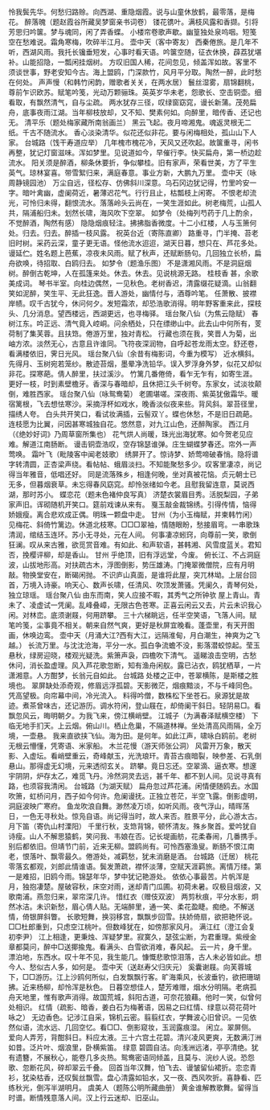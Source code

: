 <!-- { "loadSidebar": true } -->
怜我鬓先华。何愁归路赊。向西湖、重隐烟霞。说与山童休放鹤，最零落，是梅花。 
醉落魄（题赵霞谷所藏吴梦窗亲书词卷）
镂花镌叶。满枝风露和香撷。引将芳思归吟箧。梦与魂同，闲了弄香蝶。 
小楼帘卷歌声歇。幽篁独处泉呜咽。短笺空在愁难说。霜角寒梅，吹碎半江月。 
壶中天（客中寄友）
西秦倦旅。是几年不听，西湖风雨。我托长镵垂短发，心事时看天语。吟箧空随，征衣休换，薜荔犹堪补。山能招隐，一瓢闲挂烟树。 
方叹旧国人稀，花间忽见，倾盖浑如故。客里不须谈世事，野老安知今古。海上盟鸥，门深款竹，风月平分取。陶然一醉，此时愁在何处。 
声声慢（和韩竹闲韵，赠歌者关关，在两水居）
鬟丝湿雾，扇锦翻桃，尊前乍识欧苏。赋笔吟笺，光动万颗骊珠。英英岁华未老，怨歌长、空击铜壶。细看取，有飘然清气，自与尘疏。 
两水犹存三径，叹绿窗窈窕，谩长新蒲。茂苑扁舟，底事夜雨江湖。当年柳枝放却，又不知、樊素何如。向醉里，暗传香、还记也无。 
清平乐（题处梅家藏所南翁画兰）
黑云飞起。夜月啼湘鬼。魂返灵根无二纸。千古不随流水。 
香心淡染清华。似花还似非花。要与闲梅相处，孤山山下人家。 
台城路（饯干寿道应举）
几年槐市槐花冷，天风又还吹起。故箧重寻，闲书再整，犹记灯窗滋味。浑如梦里。见说道如今，早催行李。快买扁舟，第一桥边趁流水。 
阳关须是醉酒，柳条休要折，争似攀桂。旧有家声，荣看世美，方了平生英气。琼林宴喜。带雪絮归来，满庭春意。事业方新，大鹏九万里。 
壶中天（咏周静镜园池）
万尘自远，径松存、仿佛斜川深意。乌石冈边犹记得，竹里吟安一字。暗叶禽幽，虚阑荷近，暑薄迟花气。行行且止，枯瓢枝上闲寄。 
不恨老却流光，可怜归未得，翻恨流水。落落岭头云尚在，一笑生涯如此。树老梅荒，山孤人共，隔浦船归未。划然长啸，海风吹下空翠。 
如梦令（处梅列芍药于几上酌余，不觉醉酒，陶然有感）
隐隐烟痕轻注。拂拂脂香微度。十二小红楼，人与玉箫何处。归去。归去。醉插一枝风露。 
祝英台近（寄陈直卿）
路重寻，门半掩、苔老旧时树。采药云深，童子更无语。怪他流水迢迢，湖天日暮，想只在、芦花多处。 
谩延伫。姓名题上芭蕉，凉夜未风雨。赋了秋声，还赋断肠句。几回独立长桥，扁舟欲唤，待招取、白鸥归去。 
如梦令（题渔乐图）
不是潇湘风雨。不是洞庭烟树。醉倒古乾坤，人在孤篷来处。休去。休去。见说桃源无路。 
桂枝香
甚，余歌美成词。 
琴书半室。向桂边偶然，一见秋色。老树香迟，清露缀花疑滴。山翁翻笑如泥醉，笑生平、无此狂逸。晋人游处，幽情付与，酒尊吟笔。 
任萧散、披襟岸帻。叹千古犹今，休问何夕。发短霜浓，却恐浩歌消得。明年野客重来此，探枝头、几分消息。望西楼远，西湖更远，也寻梅驿。 
瑶台聚八仙（为焦云隐赋）
春树江东。吟正远、清气竟入崆峒。问余栖处，只在缥缈山中。此去山中何所有，芰荷制了集芙蓉。且扶筇。倦游万里，独对青松。 
行藏也须在我，笑晋人为菊，出岫方浓。淡然无心，古意且许谁同。飞符夜深润物，自呼起苍龙雨太空。舒还卷，看满楼依旧，霁日光风。 
瑶台聚八仙（余昔有梅影词，今重为模写）
近水横斜。先得月、玉树宛若笼纱。散迹苔烟，墨晕净洗铅华。误入罗浮身外梦，似花又却似非花。探寒葩。倩人醉里，扶过溪沙。 
竹篱几番倦倚，看乍无乍有，如寄生涯。更好一枝，时到素壁檐牙。香深与春暗却，且休把江头千树夸。东家女，试淡妆颠倒，难胜西家。 
瑶台聚八仙（咏鸳鸯菊）
老圃堪嗟。深夜雨、紫英犹傲霜华。暖宿篱根，飞去想怯寒沙。采摘浮杯如戏水，晚香淡似夜来些。背风斜。翠苔径里，描绣人夸。 
白头共开笑口，看试妆满插，云髻双丫。蝶也休愁，不是旧日疏葩。连枝愿为比翼，问因甚寒城独自花。悠然意，对九江山色，还醉陶家。 
西江月（《绝妙好词》乃周草窗所集也）
花气烘人尚暖，珠光出海犹寒。如今贺老见应难。解道江南肠断。 
谩击铜壶浩叹，空存锦瑟谁弹。庄生蝴蝶梦春还。帘外一声莺唤。 
霜叶飞（毗陵客中闻老妓歌）
绣屏开了。惊诗梦、娇莺啼破春悄。隐将谱字转清圆，正杏梁声绕。看帖帖、蛾眉淡扫。不知能聚愁多少。叹客里凄凉，尚记得当年雅音，低唱还好。 
同是流落殊乡，相逢何晚，坐对真被花恼。贞元朝士已无多，但暮烟衰草。未忘得春风窈窕。却怜张绪如今老。且慰我留连意，莫说西湖，那时苏小。 
蝶恋花（题未色褚仲良写真）
济楚衣裳眉目秀。活脱梨园，子弟家声旧。诨砌随机开笑口。筵前戏谏从来有。 
戛玉敲金裁锦绣。引得传情，恼得娇娥瘦。离合悲欢成正偶。明珠一颗盘中走。 
甘州（为小玉梅赋，并柬韩竹闲）
见梅花、斜倚竹篱边。休道北枝寒。□□□翠袖，情随眼盼，愁接眉弯。一串歌珠清润，绾结玉连环。苏小无寻处，元在人间。 
何事凄凉蚓窍，向尊前一笑，歌倒狂澜。叹从来古雅，欲觅赏音难。有如此、和声软语，甚韩湘、风雪度蓝关。君知否，挽樱评柳，却是香山。 
甘州
乎绝顶，旧有浮远堂，今废。 
俯长江、不占洞庭波，山拔地形高。对扶疏古木，浮图倒影，势压雄涛。门掩翠微僧院，应有月明敲。物换堂安在，断碣闲抛。 
不识庐山真面，是谁将此屋，突兀林坳。上层台回首，万境入诗豪。响天心、数声长啸，任清风、吹顶发萧骚。凭阑久，青琴何处，独立琼瑶。 
瑶台聚八仙
由东而南，笑人应接不暇，其秀气之所钟欤 
屋上青山。青未了、凌虚试一凭阑。乱峰叠嶂，无限古色苍寒。正喜云闲云又去，片云未识我心闲。对林峦。底须谢屐，何用跻攀。 
三十六梯眺远，任半空笑语，飞落人间。赋笔吟笺，尘事竟不相关。朝来自然气爽，更好是秋屏宜晚看。蓬壶里，有天开图画，休唤边鸾。 
壶中天（月涌大江?西有大江，远隔淮甸，月白潮生，神爽为之飞越。）
长流万里。与沈沈沧海，平分一水。孤白争流蟾不没，影落潜蛟惊起。莹玉悬秋，绿房迎晓，楼观光疑洗。紫箫声袅，四檐吹下清气。 
遥睇浪击空明，古愁休问，消长盈虚理。风入芦花歌忽断，知有渔舟闲舣。露已沾衣，鸥犹栖草，一片潇湘意。人方酣梦，长翁元自如此。 
台城路
处楼之正中，苍翠横陈，是斯楼之胜境也。 
翠屏缺处添奇观，修眉远浮孤碧。天影微茫，烟痕黯淡，不与千峰同色。凭高望极。向帘幕中间，冷光流入。 
料得吟僧，数株松下坐苍石。泉源犹是故迹。煮茶曾味古，还记游历。调水符闲，登山屐在，却倚阑干斜日。轻阴易□。看飘忽风云，晦明朝夕。为我飞来，傍江横峭壁。 
江城子（为满春泽赋横空楼）
下临无地手扪天。上云烟。俯山川。栖止危巢，不隔道林禅。坐处清高风雨隔，全万境，一壶悬。 
我来直欲挟飞仙。海为田。是何年。如此江声，啸咏白鸥前。老树无根云懵懂，凭寄语、米家船。 
木兰花慢（游天师张公洞）
风雷开万象，散天影、入虚坛。看峭壁重云，奇峰献玉，光洗琅玕。青苔古痕暗裂，映参差、石乳倒悬山。那得虚无幻境，元来透彻玄关。 
跻攀。竟日忘还。空翠滴、逼衣寒。想邃宇阴阴，炉存太乙，难觅飞丹。泠然洞灵去远，甚千年、都不到人间。见说寻真有路，也须容我清闲。 
台城路（为湖天赋）
扁舟忽过芦花浦。闲情便随鸥去。水国吹箫，虹桥问月，西子如今何许。危阑谩抚。正独立苍茫，半空飞露。倒影虚明，洞庭波映广寒府。 
鱼龙吹浪自舞。渺然凌万顷，如听风雨。夜气浮山，晴晖荡日，一色无寻秋处。惊凫自语。尚记得当时，故人来否。胜景平分，此心游太古。 
月下笛（寄仇山村溧阳）
千里行秋，支筇背锦，顿怀清友。殊乡聚首。爱吟犹自诗瘦。山人不解思猿鹤，笑问我、韦娘在否。记长堤画舫，花柔春闹，几番携手。 
别后都依旧。但靖节门前，近来无柳。盟鸥尚有。可怜西塞渔叟。断肠不恨江南老，恨落叶、飘零最久。倦游处，减羁愁，犹未消磨是酒。 
台城路（迁居）
桃花零落玄都观，刘郎此情谁语。鬓发萧疏，襟怀淡薄，空赋天涯羁旅。离情万缕。第一是难招，旧鸥今雨。锦瑟年华，梦中犹记艳游处。 
依依心事最苦。片帆浑是月，独抱凄楚。屋破容秋，床空对雨，迷却青门瓜圃。初荷未暑。叹极目烟波，又歌南浦。燕忽归来，翠帘深几许。 
惜红衣（赠伎双波）
两剪秋痕，平分水影，炯然冰洁。未识新愁，眉心倩人贴。无端醉里，通一笑、柔花盈睫。痴绝。不解送情，倚银屏斜瞥。 
长歌短舞，换羽移宫，飘飘步回雪。扶娇倚扇，欲把艳怀说。□□杜郎重到，只虑空江桃叶。但数峰犹在，如傍那家风月。 
满江红（澄江会复初李尹）
江上相逢，更秉烛、浑疑梦里。寂寞久，瑟弦尘断，为君重理。紫绶金章都莫问，醉中□送揶揄鬼。看满头、白雪欲消难，春风起。 
云一片，身千里。漂泊地，东西水。叹十年不见，我生能几。慷慨悲歌惊泪落，古人未必皆如此。想今人、愁似古人多，如何是。 
壶中天（送赵寿父归庆元）
奚囊谢屐。向芙蓉城下，□□游历。江上沙鸥何所似，白发飘飘行客。旷海乘风，长波垂钓，欲把珊瑚拂。近来杨柳，却怜浑是秋色。 
日暮空想佳人，楚芳难赠，烟水分明隔。老病孤舟天地里，惟有歌声消得。故国荒城，斜阳古道，可奈花狼藉。他时一笑，似曾何处相识。 
红情（疏影、暗香，姜白石为梅著语，因易之曰红情、绿意以荷花荷叶咏之）
无边香色。记涉江自采，锦机云密。翦翦红衣，学舞波心旧曾识。一见依然似语，流水远、几回空忆。看□□、倒影窥妆，玉润露痕湿。 
闲立。翠屏侧。爱向人弄芳，背酣斜日。料应太液。三十六宫土花碧。清兴凌风更爽，无数满汀洲如昔。泛片叶、烟浪里，卧横紫笛。 
绿意
碧圆自洁。向浅洲远渚，亭亭清绝。犹有遗簪，不展秋心，能卷几多炎热。鸳鸯密语同倾盖，且莫与、浣纱人说。恐怨歌、忽断花风，碎却翠云千叠。 
回首当年汉舞，怕飞去、谩皱留仙裙折。恋恋青衫，犹染枯香，还叹鬓丝飘雪。盘心清露如铅水，又一夜、西风吹折。喜静看、匹练秋光，倒泻半湖明月。 
虞美人（题陈公明所藏曲册）
黄金谁解教歌舞。留得当时谱。断情残意落人间。汉上行云迷却、旧巫山。 
